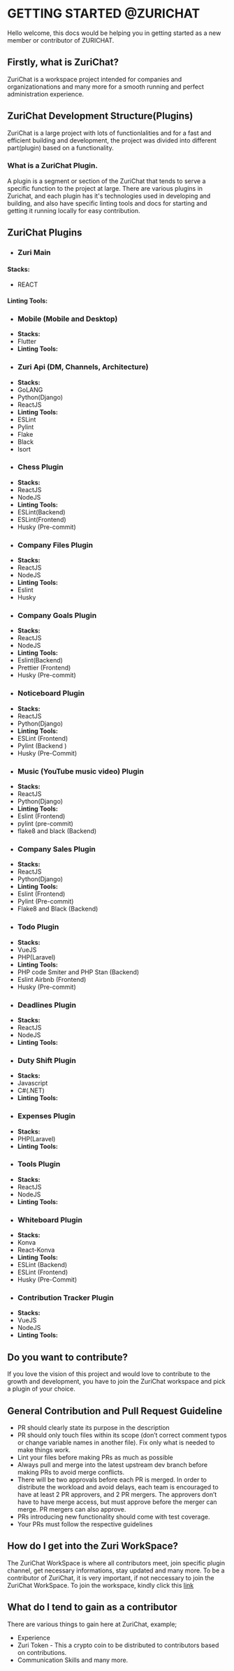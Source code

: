 # GETTING STARTED @ZURICHAT
Hello welcome, this docs would be helping you in getting started as a new member or contributor of ZURICHAT.

## Firstly, what is ZuriChat?

ZuriChat is a workspace project intended for companies and organizationations and many more for a smooth running and perfect administration experience.

## ZuriChat Development Structure(Plugins)

ZuriChat is a large project with lots of functionlalities and for a fast and efficient building and development, the project was divided into different part(plugin) based on a functionality.

### What is a ZuriChat Plugin.
A plugin is a segment or section of the ZuriChat that tends to serve a specific function to the project at large. There are various plugins in Zurichat, and each plugin has it's technologies used in developing and building, and also have specific linting tools and docs for starting and getting it running locally for easy contribution.

## ZuriChat Plugins

- ### Zuri Main
#### Stacks:
- REACT
#### Linting Tools:
<!-- **Docs** -->

- ### Mobile (Mobile and Desktop)
- **Stacks:**
- Flutter
- **Linting Tools:**
<!-- **Docs** -->

- ### Zuri Api (DM, Channels, Architecture)
- **Stacks:**
- GoLANG
- Python(Django)
- ReactJS
- **Linting Tools:**
 - ESLint
 - Pylint 
 - Flake
 - Black 
 - Isort
<!-- **Docs** -->

- ### Chess Plugin
- **Stacks:**
- ReactJS
- NodeJS
- **Linting Tools:**
- ESLint(Backend)
- ESLint(Frontend)
- Husky (Pre-commit)
<!-- **Docs** -->

- ### Company Files Plugin
- **Stacks:**
- ReactJS
- NodeJS
- **Linting Tools:**
- Eslint 
- Husky
<!-- **Docs** -->

- ### Company Goals Plugin
- **Stacks:**
- ReactJS
- NodeJS
- **Linting Tools:**
- Eslint(Backend)
- Prettier (Frontend)
- Husky (Pre-commit)
<!-- **Docs** -->

- ### Noticeboard Plugin
- **Stacks:**
- ReactJS
- Python(Django)
- **Linting Tools:**
- ESLint (Frontend)
- Pylint (Backend )
- Husky (Pre-Commit)
<!-- **Docs** -->

- ### Music (YouTube music video) Plugin
- **Stacks:**
- ReactJS
- Python(Django)
- **Linting Tools:**
- Eslint (Frontend)
- pylint (pre-commit)
- flake8 and black (Backend)
<!-- **Docs** -->

- ### Company Sales Plugin
- **Stacks:**
- ReactJS
- Python(Django)
- **Linting Tools:**
- Eslint (Frontend)
- Pylint (Pre-commit) 
- Flake8 and Black (Backend)
<!-- **Docs** -->

- ### Todo Plugin
- **Stacks:**
- VueJS
- PHP(Laravel)
- **Linting Tools:**
- PHP code Smiter and PHP Stan (Backend)
- Eslint Airbnb (Frontend) 
- Husky (Pre-commit)
<!-- **Docs** -->

- ### Deadlines Plugin
- **Stacks:**
- ReactJS
- NodeJS
- **Linting Tools:**
<!-- **Docs** -->

- ### Duty Shift Plugin
- **Stacks:**
- Javascript
- C#(.NET)
- **Linting Tools:**
<!-- **Docs** -->

- ### Expenses Plugin
- **Stacks:**
- PHP(Laravel)
- **Linting Tools:**
<!-- **Docs** -->

- ### Tools Plugin
- **Stacks:**
- ReactJS
- NodeJS
- **Linting Tools:**
<!-- **Docs** -->

- ### Whiteboard Plugin
- **Stacks:**
- Konva
- React-Konva
- **Linting Tools:**
- ESLint (Backend)
- ESLint (Frontend)
- Husky (Pre-Commit)
<!-- **Docs** -->

- ### Contribution Tracker Plugin
- **Stacks:**
- VueJS
- NodeJS
- **Linting Tools:**
<!-- **Docs** -->



## Do you want to contribute?
If you love the vision of this project and would love to contribute to the growth and development, you have to join the ZuriChat workspace and pick a plugin of your choice.

## General Contribution and Pull Request Guideline
- PR should clearly state its purpose in the description
- PR should only touch files within its scope (don’t correct comment typos or change variable names in another file). Fix only what is needed to make things work.
- Lint your files before making PRs as much as possible
- Always pull and merge into the latest upstream dev branch before making PRs to avoid merge conflicts.
- There will be two approvals before each PR is merged. In order to distribute the workload and avoid delays, each team is encouraged to have at least 2 PR approvers, and 2 PR mergers. The approvers don’t have to have merge access, but must approve before the merger can merge.
PR mergers can also approve.
- PRs introducing new functionality should come with test coverage.
- Your PRs must follow the respective guidelines


## How do I get into the Zuri WorkSpace?
The ZuriChat WorkSpace is where all contributors meet, join specific plugin channel, get necessary informations, stay updated and many more.
To be a contributor of ZuriChat, it is very important, if not neccessary to join the ZuriChat WorkSpace. To join the workspace, kindly click this [link](https://join.slack.com/t/zurichat/shared_invite/zt-xsr2n0ci-iO~N8lqlZKnc3wPLRUkr0w)

## What do I tend to gain as a contributor
There are various things to gain here at ZuriChat, example;
- Experience
- Zuri Token - This a crypto coin to be distributed to contributors based on contributions.
- Communication Skills
and many more.






